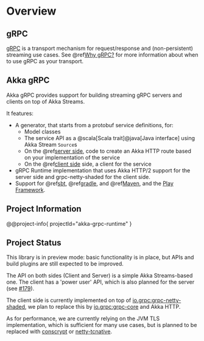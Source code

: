 # Overview

## gRPC

[gRPC](https://grpc.io) is a transport mechanism for request/response and (non-persistent) streaming use cases. See
@ref[Why gRPC?](whygrpc.md) for more information about when to use gRPC as your transport.

## Akka gRPC

Akka gRPC provides support for building streaming gRPC servers and clients on top
of Akka Streams.

It features:

 * A generator, that starts from a protobuf service definitions, for:
    - Model classes
    - The service API as a @scala[Scala trait]@java[Java interface] using Akka Stream `Source`s
    - On the @ref[server side](server/index.md), code to create an Akka HTTP route based on your implementation of the service
    - On the @ref[client side](client/index.md) side, a client for the service
 * gRPC Runtime implementation that uses Akka HTTP/2 support for the server side and grpc-netty-shaded for the client side.
 * Support for @ref[sbt](buildtools/sbt.md), @ref[gradle](buildtools/gradle.md), and @ref[Maven](buildtools/maven.md),
   and the [Play Framework](https://github.com/playframework/play-grpc/blob/master/docs/src/main/paradox/play-framework.md).

## Project Information

@@project-info{ projectId="akka-grpc-runtime" }

## Project Status

This library is in preview mode: basic functionality is in place, but APIs and
build plugins are still expected to be improved.

The API on both sides (Client and Server) is a simple Akka Streams-based one.
The client has a 'power user' API, which is also planned for the server (see [#179](https://github.com/akka/akka-grpc/issues/179)).

The client side is
currently implemented on top of [io.grpc:grpc-netty-shaded](https://mvnrepository.com/artifact/io.grpc/grpc-netty-shaded),
we plan to replace this by [io.grpc:grpc-core](https://mvnrepository.com/artifact/io.grpc/grpc-core) and Akka HTTP.

As for performance, we are currently relying on the JVM TLS implementation,
which is sufficient for many use cases, but is planned to be replaced with
[conscrypt](https://github.com/google/conscrypt) or [netty-tcnative](https://netty.io/wiki/forked-tomcat-native.html).
